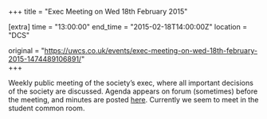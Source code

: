 +++
title = "Exec Meeting on Wed 18th February 2015"

[extra]
time = "13:00:00"
end_time = "2015-02-18T14:00:00Z"
location = "DCS"

original = "https://uwcs.co.uk/events/exec-meeting-on-wed-18th-february-2015-1474489106891/"    
+++

Weekly public meeting of the society’s exec, where all important decisions of the society are discussed. Agenda appears on forum (sometimes) before the meeting, and minutes are posted [here](https://uwcs.co.uk/minutes/). Currently we seem to meet in the student common room.

